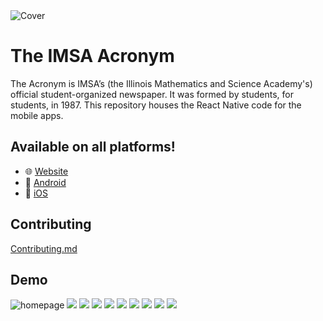 <picture>
  <source media="(prefers-color-scheme: dark)" srcset="./assets/images/acronym_title_dark.png">
  <img alt="Cover" src="./assets/images/acronym_title.png">
</picture>

# The IMSA Acronym

The Acronym is IMSA’s (the Illinois Mathematics and Science Academy's) official student-organized newspaper. It was formed by students, for students, in 1987. This repository houses the React Native code for the mobile apps.

## Available on all platforms!
- 🌐 [Website](https://sites.imsa.edu/acronym/)
- 🤖 [Android](https://play.google.com/store/apps/details?id=edu.imsa.theacronym)
- 🍎 [iOS](https://apps.apple.com/app/the-acronym/id6448006404)

## Contributing
[Contributing.md](CONTRIBUTING.md)

## Demo
![homepage](docs/home.png)
![](docs/article-head.png)
![](docs/article-foot.png)
![](docs/author.png)
![](docs/topic.png)
![](docs/search.png)
![](docs/notifications.png)
![](docs/notifications-people.png)
![](docs/settings.png)
![](docs/comments.png)
